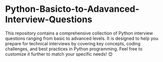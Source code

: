 # Python-Basicto-to-Adavanced-Interview-Questions
This repository contains a comprehensive collection of Python interview questions ranging from basic to advanced levels. It is designed to help you prepare for technical interviews by covering key concepts, coding challenges, and best practices in Python programming. Feel free to customize it further to match your specific needs! 😊
